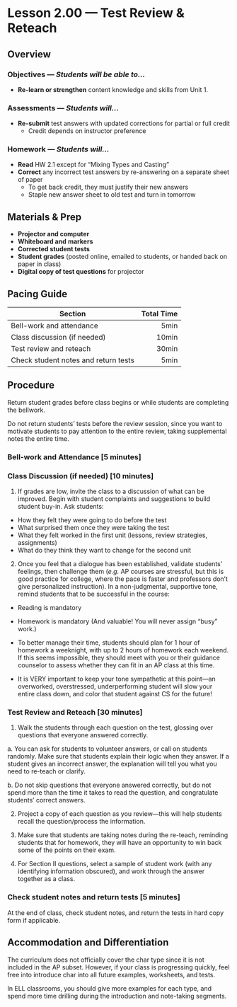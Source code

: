 Lesson 2.00 — Test Review & Reteach
====================================================================================================

Overview
--------
### Objectives — _Students will be able to…_
- **Re-learn or strengthen** content knowledge and skills from Unit 1.

### Assessments — _Students will…_
- **Re-submit** test answers with updated corrections for partial or full credit
  - Credit depends on instructor preference

### Homework — _Students will…_
- **Read** HW 2.1 except for “Mixing Types and Casting”
- **Correct** any incorrect test answers by re-answering on a separate sheet of paper
  - To get back credit, they must justify their new answers
  - Staple new answer sheet to old test and turn in tomorrow


Materials & Prep
----------------
- **Projector and computer**
- **Whiteboard and** **markers**
- **Corrected student tests**
- **Student grades** (posted online, emailed to students, or handed back on paper in class)
- **Digital copy of test questions** for projector

Pacing Guide
------------
| Section                              | Total Time |
|--------------------------------------|-----------:|
| Bell-work and attendance             |       5min |
| Class discussion (if needed)         |      10min |
| Test review and reteach              |      30min |
| Check student notes and return tests |       5min |


Procedure
---------
Return student grades before class begins or while students are completing the bellwork.

Do not return students’ tests before the review session, since you want to motivate students to pay
attention to the entire review, taking supplemental notes the entire time.

### Bell-work and Attendance \[5 minutes\]

### Class Discussion (if needed) \[10 minutes\]

1. If grades are low, invite the class to a discussion of what can be improved. Begin with student
complaints and suggestions to build student buy-in. Ask students:
  - How they felt they were going to do before the test
  - What surprised them once they were taking the test
  - What they felt worked in the first unit (lessons, review strategies, assignments)
  - What do they think they want to change for the second unit

2. Once you feel that a dialogue has been established, validate students’ feelings, then challenge
them (_e.g._ AP courses are stressful, but this is good practice for college, where the pace is
faster and professors don’t give personalized instruction). In a non-judgmental, supportive tone,
remind students that to be successful in the course:
  - Reading is mandatory

  - Homework is mandatory (And valuable! You will never assign “busy” work.)

  - To better manage their time, students should plan for 1 hour of homework a weeknight, with up to
    2 hours of homework each weekend. If this seems impossible, they should meet with you or their
    guidance counselor to assess whether they can fit in an AP class at this time.

  - It is VERY important to keep your tone sympathetic at this point—an overworked, overstressed,
    underperforming student will slow your entire class down, and color that student against CS for
    the future!

### Test Review and Reteach \[30 minutes\]

1. Walk the students through each question on the test, glossing over questions that everyone
  answered correctly.

  a. You can ask for students to volunteer answers, or call on students randomly. Make sure that
  students explain their logic when they answer. If a student gives an incorrect answer, the
  explanation will tell you what you need to re-teach or clarify.

  b. Do not skip questions that everyone answered correctly, but do not spend more than the time it
  takes to read the question, and congratulate students’ correct answers.

2. Project a copy of each question as you review—this will help students recall the question/process
  the information.

3. Make sure that students are taking notes during the re-teach, reminding students that for
  homework, they will have an opportunity to win back some of the points on their exam.

4. For Section II questions, select a sample of student work (with any identifying information
  obscured), and work through the answer together as a class.

### Check student notes and return tests \[5 minutes\]
At the end of class, check student notes, and return the tests in hard copy form if applicable.


Accommodation and Differentiation
---------------------------------
The curriculum does not officially cover the char type since it is not included in the AP subset.
However, if your class is progressing quickly, feel free into introduce char into all future
examples, worksheets, and tests.

In ELL classrooms, you should give more examples for each type, and spend more time drilling during
the introduction and note-taking segments.

